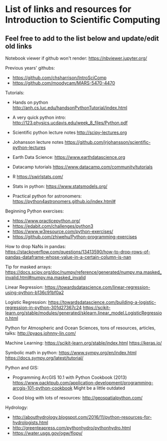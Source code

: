# List of links and resources for Introduction to Scientific Computing 

## Feel free to add to the list below and update/edit old links

Notebook viewer if github won't render:
https://nbviewer.jupyter.org/

Previous years' githubs:

- https://github.com/chsharrison/IntroSciComp
- https://github.com/moodycam/MARS-5470-4470

Tutorials:
  - Hands on python
  http://anh.cs.luc.edu/handsonPythonTutorial/index.html

 - A very quick python intro:
  http://123.physics.ucdavis.edu/week_8_files/Python.pdf
  
  - Scientific python lecture notes
  http://scipy-lectures.org
  
  - Johansson lecture notes
  https://github.com/jrjohansson/scientific-python-lectures
 - Earth Data Science:
  https://www.earthdatascience.org
  
  - Datacamp tutorials
  https://www.datacamp.com/community/tutorials
  
 - R 
  https://swirlstats.com/
  
 - Stats in python:
  https://www.statsmodels.org/

 - Practical python for astronomers:
  https://python4astronomers.github.io/index.html#
  
Beginning Python exercises:
  
- https://www.practicepython.org/
- https://edabit.com/challenges/python3
- https://www.w3resource.com/python-exercises/
- https://github.com/zhiwehu/Python-programming-exercises

How to drop NaNs in pandas:
  https://stackoverflow.com/questions/13413590/how-to-drop-rows-of-pandas-dataframe-whose-value-in-a-certain-column-is-nan

Tip for masked arrays:
  https://docs.scipy.org/doc/numpy/reference/generated/numpy.ma.masked_invalid.html#numpy.ma.masked_invalid

Linear Regression:
  https://towardsdatascience.com/linear-regression-using-python-b136c91bf0a2

Logistic Regression:
  https://towardsdatascience.com/building-a-logistic-regression-in-python-301d27367c24
  https://scikit-learn.org/stable/modules/generated/sklearn.linear_model.LogisticRegression.html

Python for Atmospheric and Ocean Sciences, tons of resources, articles, talks:
  http://pyaos.johnny-lin.com/

Machine Learning:
  https://scikit-learn.org/stable/index.html
  https://keras.io/

Symbolic math in python:
  https://www.sympy.org/en/index.html
  https://docs.sympy.org/latest/tutorial/

Python and GIS:

 -  Programming ArcGIS 10.1 with Python Cookbook (2013) 
  https://www.packtpub.com/application-development/programming-arcgis-101-python-cookbook
  Might be a little outdated

  - Good blog with lots of resources:
  http://geospatialpython.com/
  
Hydrology:

  - http://abouthydrology.blogspot.com/2016/11/python-resources-for-hydrologists.html
  - http://greenteapress.com/pythonhydro/pythonhydro.html
  - https://water.usgs.gov/ogw/flopy/
